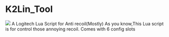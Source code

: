 # K2Lin_Tool
![](https://img.shields.io/badge/coverage-<25%>-informational?style=flat&logo=<LOGO_NAME>&logoColor=white&color=2bbc8a)
A Logitech Lua Script for Anti recoil(Mostly)
As you know,This Lua script is for control those annoying recoil.
Comes with 6 config slots
